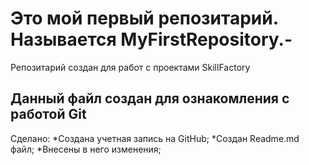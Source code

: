 # Это мой первый репозитарий. Называется **MyFirstRepository.-**
Репозитарий создан для работ с проектами SkillFactory
## Данный файл создан для ознакомления с работой **Git**
Сделано:
*Создана учетная запись на GitHub;
*Создан Readme.md файл;
*Внесены в него изменения;
